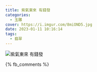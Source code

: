 ```yaml
---
title: 紫氣東來 有錢發
categories:
  - 玉雕
cover: https://i.imgur.com/8miOND5.jpg
date: 2023-01-11 10:16:14
tags:
  - 翡翠
---
```


![紫氣東來 有錢發](https://i.imgur.com/8miOND5.jpg)

{% fb_comments %}
